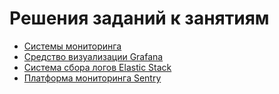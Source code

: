# Решения заданий к занятиям
- [Системы мониторинга](10-monitoring-02-systems/README.md)
- [Средство визуализации Grafana](10-monitoring-03-grafana/README.md)
- [Система сбора логов Elastic Stack](10-monitoring-04-elk/README.md)
- [Платформа мониторинга Sentry](10-monitoring-05-sentry/README.md)